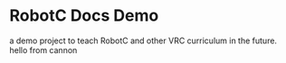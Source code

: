 # RobotC Docs Demo
a demo project to teach RobotC and other VRC curriculum in the future.
hello from cannon
